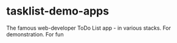 # tasklist-demo-apps
The famous web-developer ToDo List app - in various stacks. For demonstration. For fun
